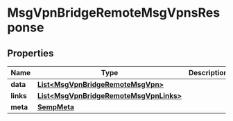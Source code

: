 
# MsgVpnBridgeRemoteMsgVpnsResponse

## Properties
Name | Type | Description | Notes
------------ | ------------- | ------------- | -------------
**data** | [**List&lt;MsgVpnBridgeRemoteMsgVpn&gt;**](MsgVpnBridgeRemoteMsgVpn.md) |  |  [optional]
**links** | [**List&lt;MsgVpnBridgeRemoteMsgVpnLinks&gt;**](MsgVpnBridgeRemoteMsgVpnLinks.md) |  |  [optional]
**meta** | [**SempMeta**](SempMeta.md) |  | 



